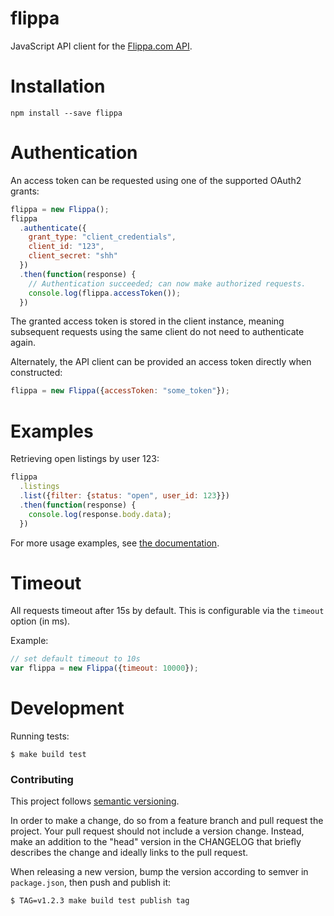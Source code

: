 # flippa

JavaScript API client for the [Flippa.com API](http://developers.flippa.com).

# Installation

```
npm install --save flippa
```

# Authentication

An access token can be requested using one of the supported OAuth2 grants:

```javascript
flippa = new Flippa();
flippa
  .authenticate({
    grant_type: "client_credentials",
    client_id: "123",
    client_secret: "shh"
  })
  .then(function(response) {
    // Authentication succeeded; can now make authorized requests.
    console.log(flippa.accessToken());
  })
```

The granted access token is stored in the client instance, meaning subsequent
requests using the same client do not need to authenticate again.

Alternately, the API client can be provided an access token directly when
constructed:

```javascript
flippa = new Flippa({accessToken: "some_token"});
```

# Examples

Retrieving open listings by user 123:

```javascript
flippa
  .listings
  .list({filter: {status: "open", user_id: 123}})
  .then(function(response) {
    console.log(response.body.data);
  })
```

For more usage examples, see [the documentation](http://developers.flippa.com).

# Timeout

All requests timeout after 15s by default. This is configurable via the
`timeout` option (in ms).

Example:

```js
// set default timeout to 10s
var flippa = new Flippa({timeout: 10000});
```

# Development

Running tests:

```shell
$ make build test
```

### Contributing

This project follows [semantic versioning](http://semver.org).

In order to make a change, do so from a feature branch and pull request the
project. Your pull request should not include a version change. Instead, make
an addition to the "head" version in the CHANGELOG that briefly describes the
change and ideally links to the pull request.

When releasing a new version, bump the version according to semver in
`package.json`, then push and publish it:

```shell
$ TAG=v1.2.3 make build test publish tag
```
